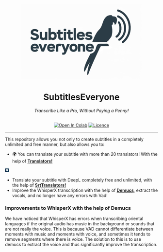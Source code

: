 <div align="center">
<img src="https://github.com/emmanuelinfante/SubtitlesEveryone/blob/main/127122328.png" /><br>
<h1>SubtitlesEveryone</h1>
<i>Transcribe Like a Pro, Without Paying a Penny!</i><br><br>

[![Open In Colab](https://img.shields.io/badge/Colab-F9AB00?style=for-the-badge&logo=googlecolab&color=525252)](https://colab.research.google.com/github/emmanuelinfante/SubtitlesEveryone/blob/main/SubtitlesForEveryone.ipynb)
[![Licence](https://img.shields.io/badge/LICENSE-MIT-green.svg?style=for-the-badge)](https://github.com/emmanuelinfante/SubtitlesEveryone?tab=MIT-1-ov-file#readme)

</div>

---

This repository allows you not only to create subtitles in a completely unlimited and free manner, but also allows you to:

- 🌍 You can translate your subtitle with more than 20 translators! With the help of **[Translators!](https://pypi.org/project/translators)**

[![DeepL](https://github.com/emmanuelinfante/SubtitlesEveryone/blob/main/deepl%20mini.png)](https://github.com/emmanuelinfante/SubtitlesEveryone/blob/main/deepl%20mini.png)

- Translate your subtitle with DeepL completely free and unlimited, with the help of **[SrtTranslators!](https://pypi.org/project/srtranslator/)**
- Improve the WhisperX transcription with the help of **[Demucs](https://github.com/facebookresearch/demucs)**, extract the vocals, and no longer have any errors with Vad!

### Improvements to WhisperX with the help of Demucs
We have noticed that WhisperX has errors when transcribing oriental languages ​​if the original audio has music in the background or sounds that are not really the voice. This is because VAD cannot differentiate between moments with music and moments with voice, and sometimes it tends to remove segments where there is voice. The solution to this is to use demucs to extract the voice and thus significantly improve the transcription.
